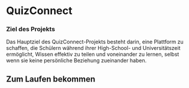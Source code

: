 <h1>QuizConnect</h1>

<h3>Ziel des Projekts</h3>

Das Hauptziel des QuizConnect-Projekts besteht darin, eine Plattform zu schaffen, die Schülern während ihrer High-School- und Universitätszeit ermöglicht, Wissen effektiv zu teilen und voneinander zu lernen, selbst wenn sie keine persönliche Beziehung zueinander haben.


<h2>Zum Laufen bekommen</h2>


